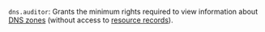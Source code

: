 `dns.auditor`: Grants the minimum rights required to view information about [DNS zones](../../../dns/concepts/dns-zone.md) (without access to [resource records](../../../dns/concepts/resource-record.md)).